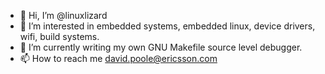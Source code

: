- 👋 Hi, I’m @linuxlizard
- 👀 I’m interested in embedded systems, embedded linux, device drivers, wifi, build systems.
- 🌱 I’m currently writing my own GNU Makefile source level debugger.
- 📫 How to reach me david.poole@ericsson.com

<!---
linuxlizard/linuxlizard is a ✨ special ✨ repository because its `README.md` (this file) appears on your GitHub profile.
You can click the Preview link to take a look at your changes.
--->
